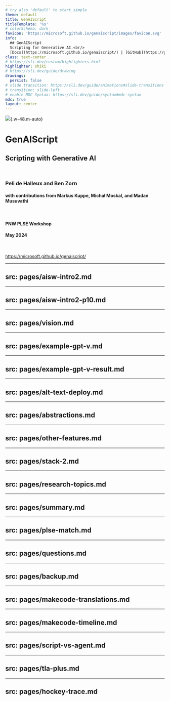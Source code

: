 ```yaml
---
# try also 'default' to start simple
theme: default
title: GenAIScript
titleTemplate: '%s'
# colorSchema: dark
favicon: 'https://microsoft.github.io/genaiscript/images/favicon.svg'
info: |
  ## GenAIScript
  Scripting for Generative AI.<br/>
  [Docs](https://microsoft.github.io/genaiscript/) | [GitHub](https://github.com/microsoft/genaiscript/)
class: text-center
# https://sli.dev/custom/highlighters.html
highlighter: shiki
# https://sli.dev/guide/drawing
drawings:
  persist: false
# slide transition: https://sli.dev/guide/animations#slide-transitions
# transition: slide-left
# enable MDC Syntax: https://sli.dev/guide/syntax#mdc-syntax
mdc: true
layout: center
---
```


![](https://microsoft.github.io/genaiscript/images/favicon.svg){.w-48.m-auto}

# GenAIScript

## Scripting with Generative AI

<br/>

### Peli de Halleux and Ben Zorn
#### with contributions from Markus Kuppe, Michał Moskal, and Madan Musuvathi
<br/>

#### PNW PLSE Workshop
#### May 2024

<br/>

https://microsoft.github.io/genaiscript/

---
src: pages/aisw-intro2.md
---

---
src: pages/aisw-intro2-p10.md
---

---
src: pages/vision.md
---

---
src: pages/example-gpt-v.md
---

---
src: pages/example-gpt-v-result.md
---

---
src: pages/alt-text-deploy.md
---

---
src: pages/abstractions.md
---

---
src: pages/other-features.md
---

---
src: pages/stack-2.md
---

---
src: pages/research-topics.md
---

---
src: pages/summary.md
---


---
src: pages/plse-match.md
---

---
src: pages/questions.md
---

---
src: pages/backup.md
---

---
src: pages/makecode-translations.md
---

---
src: pages/makecode-timeline.md
---

---
src: pages/script-vs-agent.md
---

---
src: pages/tla-plus.md
---

---
src: pages/hockey-trace.md
---